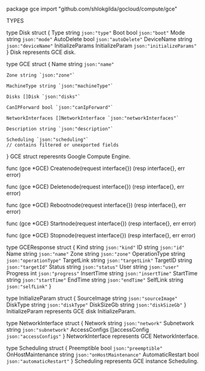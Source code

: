 package gce
    import "github.com/shlokgilda/gocloud/compute/gce"


TYPES

type Disk struct {
    Type             string          `json:"type"`
    Boot             bool            `json:"boot"`
    Mode             string          `json:"mode"`
    AutoDelete       bool            `json:"autoDelete"`
    DeviceName       string          `json:"deviceName"`
    InitializeParams InitializeParam `json:"initializeParams"`
}
    Disk represents GCE disk.

type GCE struct {
    Name string `json:"name"`

    Zone string `json:"zone"`

    MachineType string `json:"machineType"`

    Disks []Disk `json:"disks"`

    CanIPForward bool `json:"canIpForward"`

    NetworkInterfaces []NetworkInterface `json:"networkInterfaces"`

    Description string `json:"description"`

    Scheduling `json:"scheduling"`
    // contains filtered or unexported fields
}
    GCE struct reperesnts Google Compute Engine.

func (gce *GCE) Createnode(request interface{}) (resp interface{}, err error)

func (gce *GCE) Deletenode(request interface{}) (resp interface{}, err error)

func (gce *GCE) Rebootnode(request interface{}) (resp interface{}, err error)

func (gce *GCE) Startnode(request interface{}) (resp interface{}, err error)

func (gce *GCE) Stopnode(request interface{}) (resp interface{}, err error)

type GCEResponse struct {
    Kind          string `json:"kind"`
    ID            string `json:"id"`
    Name          string `json:"name"`
    Zone          string `json:"zone"`
    OperationType string `json:"operationType"`
    TargetLink    string `json:"targetLink"`
    TargetID      string `json:"targetId"`
    Status        string `json:"status"`
    User          string `json:"user"`
    Progress      int    `json:"progress"`
    InsertTime    string `json:"insertTime"`
    StartTime     string `json:"startTime"`
    EndTime       string `json:"endTime"`
    SelfLink      string `json:"selfLink"`
}

type InitializeParam struct {
    SourceImage string `json:"sourceImage"`
    DiskType    string `json:"diskType"`
    DiskSizeGb  string `json:"diskSizeGb"`
}
    InitializeParam represents GCE disk InitializeParam.

type NetworkInterface struct {
    Network       string         `json:"network"`
    Subnetwork    string         `json:"subnetwork"`
    AccessConfigs []accessConfig `json:"accessConfigs"`
}
    NetworkInterface represents GCE NetworkInterface.

type Scheduling struct {
    Preemptible       bool   `json:"preemptible"`
    OnHostMaintenance string `json:"onHostMaintenance"`
    AutomaticRestart  bool   `json:"automaticRestart"`
}
    Scheduling represents GCE instance Scheduling.


